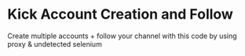 # Kick Account Creation and Follow
 Create multiple accounts + follow your channel with this code by using proxy & undetected selenium
